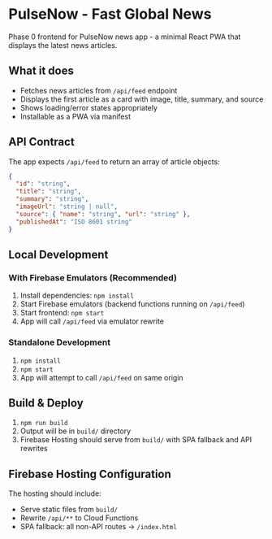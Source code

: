 # PulseNow - Fast Global News

Phase 0 frontend for PulseNow news app - a minimal React PWA that displays the latest news articles.

## What it does

- Fetches news articles from `/api/feed` endpoint
- Displays the first article as a card with image, title, summary, and source
- Shows loading/error states appropriately
- Installable as a PWA via manifest

## API Contract

The app expects `/api/feed` to return an array of article objects:

```json
{
  "id": "string",
  "title": "string", 
  "summary": "string",
  "imageUrl": "string | null",
  "source": { "name": "string", "url": "string" },
  "publishedAt": "ISO 8601 string"
}
```

## Local Development

### With Firebase Emulators (Recommended)

1. Install dependencies: `npm install`
2. Start Firebase emulators (backend functions running on `/api/feed`)
3. Start frontend: `npm start`
4. App will call `/api/feed` via emulator rewrite

### Standalone Development

1. `npm install`
2. `npm start`
3. App will attempt to call `/api/feed` on same origin

## Build & Deploy

1. `npm run build`
2. Output will be in `build/` directory
3. Firebase Hosting should serve from `build/` with SPA fallback and API rewrites

## Firebase Hosting Configuration

The hosting should include:
- Serve static files from `build/`
- Rewrite `/api/**` to Cloud Functions
- SPA fallback: all non-API routes → `/index.html`